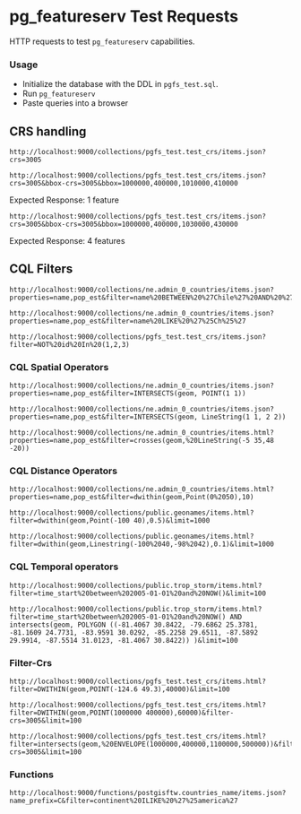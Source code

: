 # pg_featureserv Test Requests

HTTP requests to test `pg_featureserv` capabilities.

### Usage

* Initialize the database with the DDL in `pgfs_test.sql`.
* Run `pg_featureserv`
* Paste queries into a browser

## CRS handling

```
http://localhost:9000/collections/pgfs_test.test_crs/items.json?crs=3005
```

```
http://localhost:9000/collections/pgfs_test.test_crs/items.json?crs=3005&bbox-crs=3005&bbox=1000000,400000,1010000,410000
```
Expected Response: 1 feature

```
http://localhost:9000/collections/pgfs_test.test_crs/items.json?crs=3005&bbox-crs=3005&bbox=1000000,400000,1030000,430000
```
Expected Response: 4 features


## CQL Filters
```
http://localhost:9000/collections/ne.admin_0_countries/items.json?properties=name,pop_est&filter=name%20BETWEEN%20%27Chile%27%20AND%20%27Den%27
```

```
http://localhost:9000/collections/ne.admin_0_countries/items.json?properties=name,pop_est&filter=name%20LIKE%20%27%25Ch%25%27
```

```
http://localhost:9000/collections/pgfs_test.test_crs/items.json?filter=NOT%20id%20In%20(1,2,3)
```

### CQL Spatial Operators
```
http://localhost:9000/collections/ne.admin_0_countries/items.json?properties=name,pop_est&filter=INTERSECTS(geom, POINT(1 1))
```

```
http://localhost:9000/collections/ne.admin_0_countries/items.json?properties=name,pop_est&filter=INTERSECTS(geom, LineString(1 1, 2 2))
```

```
http://localhost:9000/collections/ne.admin_0_countries/items.html?properties=name,pop_est&filter=crosses(geom,%20LineString(-5 35,48 -20))
```

### CQL Distance Operators
```
http://localhost:9000/collections/ne.admin_0_countries/items.html?properties=name,pop_est&filter=dwithin(geom,Point(0%2050),10)
```

```
http://localhost:9000/collections/public.geonames/items.html?filter=dwithin(geom,Point(-100 40),0.5)&limit=1000
```

```
http://localhost:9000/collections/public.geonames/items.html?filter=dwithin(geom,Linestring(-100%2040,-98%2042),0.1)&limit=1000
```
### CQL Temporal operators
```
http://localhost:9000/collections/public.trop_storm/items.html?filter=time_start%20between%202005-01-01%20and%20NOW()&limit=100
```

```
http://localhost:9000/collections/public.trop_storm/items.html?filter=time_start%20between%202005-01-01%20and%20NOW() AND intersects(geom, POLYGON ((-81.4067 30.8422, -79.6862 25.3781, -81.1609 24.7731, -83.9591 30.0292, -85.2258 29.6511, -87.5892 29.9914, -87.5514 31.0123, -81.4067 30.8422)) )&limit=100
```

### Filter-Crs
```
http://localhost:9000/collections/pgfs_test.test_crs/items.html?filter=DWITHIN(geom,POINT(-124.6 49.3),40000)&limit=100
```

```
http://localhost:9000/collections/pgfs_test.test_crs/items.html?filter=DWITHIN(geom,POINT(1000000 400000),60000)&filter-crs=3005&limit=100
```

```
http://localhost:9000/collections/pgfs_test.test_crs/items.html?filter=intersects(geom,%20ENVELOPE(1000000,400000,1100000,500000))&filter-crs=3005&limit=100
```

### Functions
```
http://localhost:9000/functions/postgisftw.countries_name/items.json?name_prefix=C&filter=continent%20ILIKE%20%27%25america%27
```
